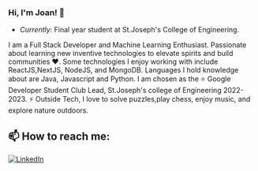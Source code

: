 ### Hi, I'm Joan! 👋

- <i>Currently:</i> Final year student at St.Joseph's College of Engineering.

I am a Full Stack Developer and Machine Learning Enthusiast. Passionate about learning new inventive technologies to elevate spirits and build communities ❤️. Some technologies I enjoy working with include ReactJS,NextJS, NodeJS, and MongoDB. Languages I hold knowledge about are Java, Javascript and  Python. I am chosen as the ⭐ Google Developer Student Club Lead, St.Joseph's college of Engineering 2022-2023. ⚡ Outside Tech, I love to solve puzzles,play chess, enjoy music, and explore nature outdoors.

<h2>📫 How to reach me:</h2>

<a href="https://www.linkedin.com/in/joan-jeremiah">![LinkedIn](https://img.shields.io/badge/LinkedIn-0077B5?style=for-the-badge&logo=linkedin&logoColor=white)</a>
